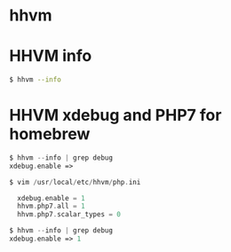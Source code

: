 hhvm
===

# HHVM info

```bash
$ hhvm --info
```

# HHVM xdebug and PHP7 for homebrew

```php
$ hhvm --info | grep debug
xdebug.enable =>

$ vim /usr/local/etc/hhvm/php.ini

  xdebug.enable = 1
  hhvm.php7.all = 1
  hhvm.php7.scalar_types = 0

$ hhvm --info | grep debug
xdebug.enable => 1
```
